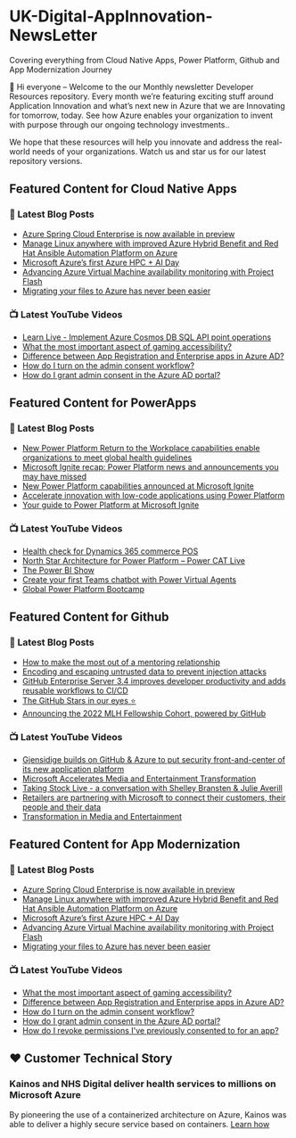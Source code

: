 # UK-Digital-AppInnovation-NewsLetter

Covering everything from Cloud Native Apps, Power Platform, Github and App Modernization Journey

👋 Hi everyone – Welcome to the our Monthly newsletter Developer Resources repository. Every month we’re featuring exciting stuff around Application Innovation and what’s next new in Azure that we are Innovating for tomorrow, today. See how Azure enables your organization to invent with purpose through our ongoing technology investments..


We hope that these resources will help you innovate and address the real-world needs of your organizations. Watch us and star us for our latest repository versions.

## Featured Content for Cloud Native Apps


### 📝 Latest Blog Posts

    
<!-- BLOGCNA:START -->
- [Azure Spring Cloud Enterprise is now available in preview](https://azure.microsoft.com/blog/azure-spring-cloud-enterprise-is-now-available-in-preview/)
- [Manage Linux anywhere with improved Azure Hybrid Benefit and Red Hat Ansible Automation Platform on Azure](https://azure.microsoft.com/blog/manage-linux-anywhere-with-improved-azure-hybrid-benefit-and-red-hat-ansible-automation-platform-on-azure/)
- [Microsoft Azure’s first Azure HPC + AI Day](https://azure.microsoft.com/blog/microsoft-azure-s-first-azure-hpc-ai-day/)
- [Advancing Azure Virtual Machine availability monitoring with Project Flash](https://azure.microsoft.com/blog/advancing-azure-virtual-machine-availability-monitoring-with-project-flash/)
- [Migrating your files to Azure has never been easier](https://azure.microsoft.com/blog/migrating-your-files-to-azure-has-never-been-easier/)
<!-- BLOGCNA:END -->

### 📺 Latest YouTube Videos

 
<!-- YOUTUBECNA:START -->
- [Learn Live - Implement Azure Cosmos DB SQL API point operations](https://www.youtube.com/watch?v=qEsgdKCSuXA)
- [What the most important aspect of gaming accessibility?](https://www.youtube.com/watch?v=1zpfov1r7Z0)
- [Difference between App Registration and Enterprise apps in Azure AD?](https://www.youtube.com/watch?v=JeahL9ZtGfQ)
- [How do I turn on the admin consent workflow?](https://www.youtube.com/watch?v=19v7WSt9HwU)
- [How do I grant admin consent in the Azure AD portal?](https://www.youtube.com/watch?v=LSYcelwdhHI)
<!-- YOUTUBECNA:END -->

##  Featured Content for PowerApps
### 📝 Latest Blog Posts
<!-- BLOGPOWER:START -->
- [New Power Platform Return to the Workplace capabilities enable organizations to meet global health guidelines](https://cloudblogs.microsoft.com/powerplatform/2021/11/30/new-power-platform-return-to-the-workplace-capabilities-enable-organizations-to-meet-global-health-guidelines/)
- [Microsoft Ignite recap: Power Platform news and announcements you may have missed](https://cloudblogs.microsoft.com/powerplatform/2021/11/18/microsoft-ignite-recap-power-platform-news-and-announcements-you-may-have-missed/)
- [New Power Platform capabilities announced at Microsoft Ignite](https://cloudblogs.microsoft.com/powerplatform/2021/11/02/new-power-platform-capabilities-announced-at-microsoft-ignite/)
- [Accelerate innovation with low-code applications using Power Platform](https://cloudblogs.microsoft.com/powerplatform/2021/11/02/accelerate-innovation-with-low-code-applications-using-power-platform/)
- [Your guide to Power Platform at Microsoft Ignite](https://cloudblogs.microsoft.com/powerplatform/2021/10/26/your-guide-to-power-platform-at-microsoft-ignite/)
<!-- BLOGPOWER:END -->
 ### 📺 Latest YouTube Videos
    
<!-- YOUTUBEPOWER:START -->
- [Health check for Dynamics 365 commerce POS](https://www.youtube.com/watch?v=RfPDNmnqYvY)
- [North Star Architecture for Power Platform – Power CAT Live](https://www.youtube.com/watch?v=4ZAq7WfFGsc)
- [The Power BI Show](https://www.youtube.com/watch?v=6gBgfQmGmdQ)
- [Create your first Teams chatbot with Power Virtual Agents](https://www.youtube.com/watch?v=iaTLD77B2nI)
- [Global Power Platform Bootcamp](https://www.youtube.com/watch?v=yGmrw3BVdPs)
<!-- YOUTUBEPOWER:END -->

##  Featured Content for Github
### 📝 Latest Blog Posts
<!-- BLOGGITHUB:START -->
- [How to make the most out of a mentoring relationship](https://github.blog/2022-02-16-how-to-make-the-most-out-of-a-mentoring-relationship/)
- [Encoding and escaping untrusted data to prevent injection attacks](https://github.blog/2022-02-16-encoding-escaping-untrusted-data-prevent-injection-attacks/)
- [GitHub Enterprise Server 3.4 improves developer productivity and adds reusable workflows to CI/CD](https://github.blog/2022-02-15-ghes-3-4-developer-productivity-reusable-workflows-ci-cd/)
- [The GitHub Stars in our eyes ⭐️](https://github.blog/2022-02-15-the-github-stars-in-our-eyes/)
- [Announcing the 2022 MLH Fellowship Cohort, powered by GitHub](https://github.blog/2022-02-15-announcing-2022-mlh-fellowship-cohort-powered-by-github/)
<!-- BLOGGITHUB:END -->
### 📺 Latest YouTube Videos
<!-- YOUTUBEGITHUB:START -->
- [Gjensidige builds on GitHub &amp; Azure to put security front-and-center of its new application platform](https://www.youtube.com/watch?v=2vM27KH_jCI)
- [Microsoft Accelerates Media and Entertainment Transformation](https://www.youtube.com/watch?v=HREOWPQrWGc)
- [Taking Stock Live - a conversation with Shelley Bransten &amp; Julie Averill](https://www.youtube.com/watch?v=ZjzGi3DdPAM)
- [Retailers are partnering with Microsoft to connect their customers, their people and their data](https://www.youtube.com/watch?v=C2xHCjsREVU)
- [Transformation in Media and Entertainment](https://www.youtube.com/watch?v=MGPQGP2_jCA)
<!-- YOUTUBEGITHUB:END -->
##  Featured Content for App Modernization
### 📝 Latest Blog Posts
<!-- BLOGAPPMOD:START -->
- [Azure Spring Cloud Enterprise is now available in preview](https://azure.microsoft.com/blog/azure-spring-cloud-enterprise-is-now-available-in-preview/)
- [Manage Linux anywhere with improved Azure Hybrid Benefit and Red Hat Ansible Automation Platform on Azure](https://azure.microsoft.com/blog/manage-linux-anywhere-with-improved-azure-hybrid-benefit-and-red-hat-ansible-automation-platform-on-azure/)
- [Microsoft Azure’s first Azure HPC + AI Day](https://azure.microsoft.com/blog/microsoft-azure-s-first-azure-hpc-ai-day/)
- [Advancing Azure Virtual Machine availability monitoring with Project Flash](https://azure.microsoft.com/blog/advancing-azure-virtual-machine-availability-monitoring-with-project-flash/)
- [Migrating your files to Azure has never been easier](https://azure.microsoft.com/blog/migrating-your-files-to-azure-has-never-been-easier/)
<!-- BLOGAPPMOD:END -->
### 📺 Latest YouTube Videos
<!-- YOUTUBEAPPMOD:START -->
- [What the most important aspect of gaming accessibility?](https://www.youtube.com/watch?v=1zpfov1r7Z0)
- [Difference between App Registration and Enterprise apps in Azure AD?](https://www.youtube.com/watch?v=JeahL9ZtGfQ)
- [How do I turn on the admin consent workflow?](https://www.youtube.com/watch?v=19v7WSt9HwU)
- [How do I grant admin consent in the Azure AD portal?](https://www.youtube.com/watch?v=LSYcelwdhHI)
- [How do I revoke permissions I&#39;ve previously consented to for an app?](https://www.youtube.com/watch?v=A88uh7ICNJU)
<!-- YOUTUBEAPPMOD:END -->


## ♥️ Customer Technical Story 

### Kainos and NHS Digital deliver health services to millions on Microsoft Azure

By pioneering the use of a containerized architecture on Azure, Kainos was able to deliver a highly secure service based on containers. [Learn how](https://customers.microsoft.com/en-us/story/1368348549535774520-kainos-and-nhs-digital-deliver-health-services-to-millions-on-microsoft-azure)

